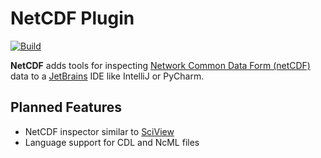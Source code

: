 # NetCDF Plugin

[![Build](https://api.travis-ci.com/mdklatt/idea-netcdf-plugin.svg)][travis:build]

[travis:build]: https://travis-ci.com/mdklatt/idea-netcdf-plugin


<!-- Plugin description -->

**NetCDF** adds tools for inspecting [Network Common Data Form (netCDF)][netcdf] 
data to a [JetBrains][jetbrains] IDE like IntelliJ or PyCharm.

[netcdf]: https://www.unidata.ucar.edu/software/netcdf
[jetbrains]: https://www.jetbrains.com

<!-- Plugin description end -->


## Planned Features

- NetCDF inspector similar to [SciView]
- Language support for CDL and NcML files

[sciview]: https://www.jetbrains.com/pycharm/features/scientific_tools.html

